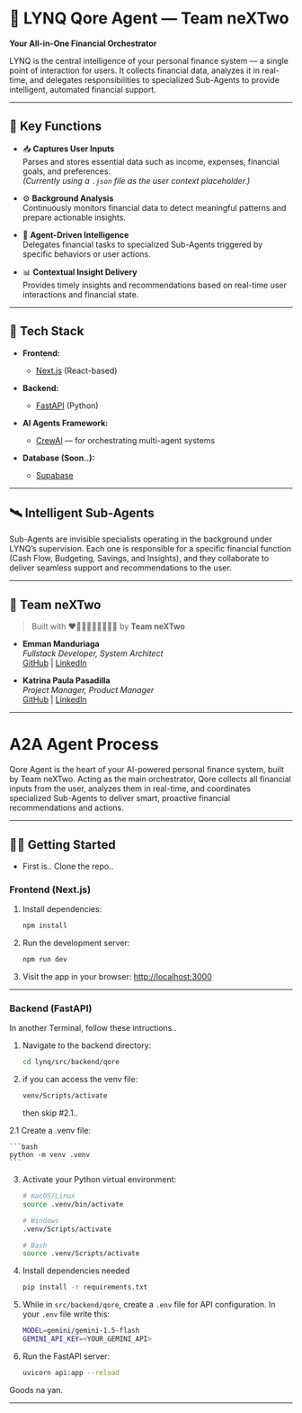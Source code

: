 # 🤖 LYNQ Qore Agent — Team neXTwo

**Your All-in-One Financial Orchestrator**

LYNQ is the central intelligence of your personal finance system — a single point of interaction for users. It collects financial data, analyzes it in real-time, and delegates responsibilities to specialized Sub-Agents to provide intelligent, automated financial support.

---

## 🚀 Key Functions

- 📥 **Captures User Inputs**  
  Parses and stores essential data such as income, expenses, financial goals, and preferences.  
  *(Currently using a `.json` file as the user context placeholder.)*

- ⚙️ **Background Analysis**  
  Continuously monitors financial data to detect meaningful patterns and prepare actionable insights.

- 🧠 **Agent-Driven Intelligence**  
  Delegates financial tasks to specialized Sub-Agents triggered by specific behaviors or user actions.

- 📊 **Contextual Insight Delivery**  
  Provides timely insights and recommendations based on real-time user interactions and financial state.

---

## 🧰 Tech Stack

- **Frontend:**  
  - [Next.js](https://nextjs.org) (React-based)

- **Backend:**  
  - [FastAPI](https://fastapi.tiangolo.com) (Python)

- **AI Agents Framework:**  
  - [CrewAI](https://www.crewai.com) — for orchestrating multi-agent systems

- **Database (Soon..):**  
  - [Supabase](https://supabase.com)

---

## 🛰️ Intelligent Sub-Agents

Sub-Agents are invisible specialists operating in the background under LYNQ’s supervision. Each one is responsible for a specific financial function (Cash Flow, Budgeting, Savings, and Insights), and they collaborate to deliver seamless support and recommendations to the user.

---

## 👥 Team neXTwo

> Built with ❤️🏃🏻‍♂️‍➡️🏃🏻‍♀️‍➡️ by **Team neXTwo**

- **Emman Manduriaga**  
  *Fullstack Developer, System Architect*  
  [GitHub](https://github.com/IEMDomain04) | [LinkedIn](https://www.linkedin.com/in/emman-manduriaga0044/)

- **Katrina Paula Pasadilla**  
  *Project Manager, Product Manager*  
  [GitHub](https://github.com/Kat-mallow) | [LinkedIn](https://www.linkedin.com/in/katrinapasadilla/)

---

# A2A Agent Process
Qore Agent is the heart of your AI-powered personal finance system, built by Team neXTwo. Acting as the main orchestrator, Qore collects all financial inputs from the user, analyzes them in real-time, and coordinates specialized Sub-Agents to deliver smart, proactive financial recommendations and actions.

---

## 🧑‍💻 Getting Started
- First is.. Clone the repo..

### Frontend (Next.js)

1. Install dependencies:

    ```bash
    npm install
    ```

2. Run the development server:

    ```bash
    npm run dev
    ```

3. Visit the app in your browser: [http://localhost:3000](http://localhost:3000)

---

### Backend (FastAPI)
In another Terminal, follow these intructions..

1. Navigate to the backend directory:

    ```bash
    cd lynq/src/backend/qore
    ```

2. if you can access the venv file: 

    ```bash
    venv/Scripts/activate
    ```

    then skip #2.1..

2.1 Create a .venv file:

    ```bash
    python -m venv .venv
    ```

3. Activate your Python virtual environment:

    ```bash
    # macOS/Linux
    source .venv/bin/activate

    # Windows
    .venv/Scripts/activate
    
    # Bash
    source .venv/Scripts/activate
    ```

4. Install dependencies needed

    ```bash
    pip install -r requirements.txt
    ```

5. While in `src/backend/qore`, create a `.env` file for API configuration. In your `.env` file write this:

    ```bash
    MODEL=gemini/gemini-1.5-flash
    GEMINI_API_KEY=<YOUR_GEMINI_API>
    ```

6. Run the FastAPI server:

    ```bash
    uvicorn api:app --reload
    ```

Goods na yan.

---